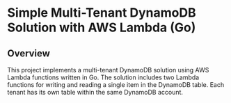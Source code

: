 # Simple Multi-Tenant DynamoDB Solution with AWS Lambda (Go)

## Overview
This project implements a multi-tenant DynamoDB solution using AWS Lambda functions written in Go. The solution includes two Lambda functions for writing and reading a single item in the DynamoDB table. Each tenant has its own table within the same DynamoDB account.
